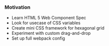 ### Motivation

* Learn HTML 5 Web Component Spec
* Look for usecase of CSS variables
* Create mini CSS framework for hexagonal grid
* Experiment with custom drag-and-drop
* Set up full webpack config
